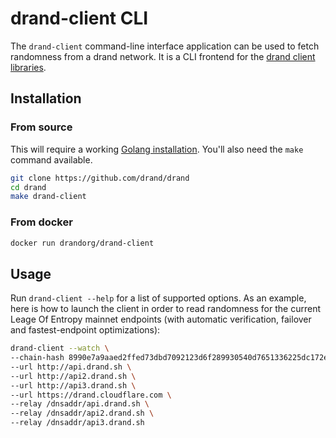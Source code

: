 # drand-client CLI

The `drand-client` command-line interface application can be used to fetch randomness from a drand network. It is a CLI frontend for the [drand client libraries](/developer/clients/).

## Installation

### From source

This will require a working [Golang installation](https://golang.org/doc/install). You'll also need the `make` command available.


```sh
git clone https://github.com/drand/drand
cd drand
make drand-client
```

### From docker

```sh
docker run drandorg/drand-client
```

## Usage

Run `drand-client --help` for a list of supported options. As an example, here is how to launch the client in order to read randomness for the current Leage Of Entropy mainnet endpoints (with automatic verification, failover and fastest-endpoint optimizations):

```sh
drand-client --watch \
--chain-hash 8990e7a9aaed2ffed73dbd7092123d6f289930540d7651336225dc172e51b2ce \
--url http://api.drand.sh \
--url http://api2.drand.sh \
--url http://api3.drand.sh \
--url https://drand.cloudflare.com \
--relay /dnsaddr/api.drand.sh \
--relay /dnsaddr/api2.drand.sh \
--relay /dnsaddr/api3.drand.sh
```
